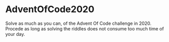 # AdventOfCode2020
Solve as much as you can, of the Advent Of Code challenge in 2020.
Procede as long as solving the riddles does not consume too much time of your day.
